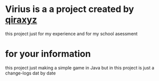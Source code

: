 # Virius is a a project created by [qiraxyz](https://github.com/qiraxyz)
this project just for my experience and for my school asessment

# for your information
this project just making a simple game in Java 
but in this project is just a change-logs dat by date
